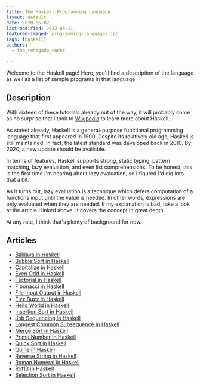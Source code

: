 ```yaml
---
title: The Haskell Programming Language
layout: default
date: 2020-05-02
last-modified: 2022-05-11
featured-imaged: programming-languages.jpg
tags: [haskell]
authors:
  - the_renegade_coder

---
```


Welcome to the Haskell page! Here, you'll find a description of the language as well as a list of sample programs in that language.

## Description

With sixteen of these tutorials already out of the way, it will probably 
come as no surprise that I took to [Wikipedia][1] to learn more about Haskell.

As stated already, Haskell is a general-purpose functional programming 
language that first appeared in 1990. Despite its relatively old age, 
Haskell is still maintained. In fact, the latest standard was developed 
back in 2010. By 2020, a new update should be available.

In terms of features, Haskell supports strong, static typing, pattern 
matching, lazy evaluation, and even list comprehensions. To be honest, 
this is the first time I'm hearing about lazy evaluation, so I figured 
I'd dig into that a bit.

As it turns out, lazy evaluation is a technique which defers computation 
of a functions input until the value is needed. In other words, expressions 
are only evaluated when they are needed. If my explanation is bad, take a 
look at the article I linked above. It covers the concept in great depth.

At any rate, I think that's plenty of background for now.

[1]: https://en.wikipedia.org/wiki/Haskell


## Articles

- [Baklava in Haskell](https://sampleprograms.io/projects/baklava/haskell)
- [Bubble Sort in Haskell](https://sampleprograms.io/projects/bubble-sort/haskell)
- [Capitalize in Haskell](https://sampleprograms.io/projects/capitalize/haskell)
- [Even Odd in Haskell](https://sampleprograms.io/projects/even-odd/haskell)
- [Factorial in Haskell](https://sampleprograms.io/projects/factorial/haskell)
- [Fibonacci in Haskell](https://sampleprograms.io/projects/fibonacci/haskell)
- [File Input Output in Haskell](https://sampleprograms.io/projects/file-input-output/haskell)
- [Fizz Buzz in Haskell](https://sampleprograms.io/projects/fizz-buzz/haskell)
- [Hello World in Haskell](https://sampleprograms.io/projects/hello-world/haskell)
- [Insertion Sort in Haskell](https://sampleprograms.io/projects/insertion-sort/haskell)
- [Job Sequencing in Haskell](https://sampleprograms.io/projects/job-sequencing/haskell)
- [Longest Common Subsequence in Haskell](https://sampleprograms.io/projects/longest-common-subsequence/haskell)
- [Merge Sort in Haskell](https://sampleprograms.io/projects/merge-sort/haskell)
- [Prime Number in Haskell](https://sampleprograms.io/projects/prime-number/haskell)
- [Quick Sort in Haskell](https://sampleprograms.io/projects/quick-sort/haskell)
- [Quine in Haskell](https://sampleprograms.io/projects/quine/haskell)
- [Reverse String in Haskell](https://sampleprograms.io/projects/reverse-string/haskell)
- [Roman Numeral in Haskell](https://sampleprograms.io/projects/roman-numeral/haskell)
- [Rot13 in Haskell](https://sampleprograms.io/projects/rot13/haskell)
- [Selection Sort in Haskell](https://sampleprograms.io/projects/selection-sort/haskell)